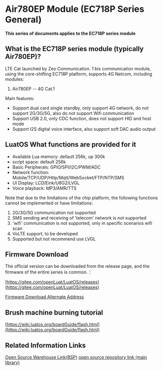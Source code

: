 # Air780EP Module (EC718P Series General)

**This series of documents applies to the EC718P series module**

## What is the EC718P series module (typically Air780EP)?

LTE Cat launched by Zeo Communication. 1 bis communication module, using the core-shifting EC718P platform, supports 4G Netcom, including modules:

1. Air780EP  -- 4G Cat.1

Main features:

- Support dual card single standby, only support 4G network, do not support 2G/3G/5G, also do not support Wifi communication
- Support USB 2.0, only CDC function, does not support HID and host mode
- Support I2S digital voice interface, also support soft DAC audio output

## LuatOS What functions are provided for it

- Available Lua memory: default 256k, up 300k
- script space: default 256k
- Basic Peripherals: GPIO/SPI/I2C/PWM/ADC
- Network function: Mobile/TCP/UDP/Http/Mqtt/WebSocket/FTP/NTP/SMS
- UI Display: LCD/Eink/U8G2/LVGL
- Voice playback: MP3/AMR/TTS

Note that due to the limitations of the chip platform, the following functions cannot be implemented or have limitations:

1. 2G/3G/5G communication not supported
2. SMS sending and receiving of 'telecom' network is not supported
3. 'wifi' communication is not supported, only in specific scenarios wifi scan
4. VoLTE support, to be developed
5. Supported but not recommend use LVGL

## Firmware Download

The official version can be downloaded from the release page, and the firmware of the entire series is common.：

[https://gitee.com/openLuat/LuatOS/releases](https://gitee.com/openLuat/LuatOS/releases)

[Firmware Download Alternate Address](https://pan.air32.cn/s/DJTr?path=%2F)

## Brush machine burning tutorial

[https://wiki.luatos.org/boardGuide/flash.html](https://wiki.luatos.org/boardGuide/flash.html)

## Related Information Links

[Open Source Warehouse Link(BSP)](https://gitee.com/openLuat/luatos-soc-2023)
[open source repository link (main library)](https://gitee.com/openLuat/LuatOS)
